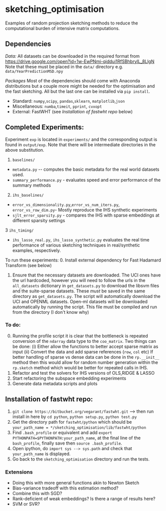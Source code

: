 # sketching_optimisation

Examples of random projection sketching methods to reduce the computational
burden of intensive matrix computations.

## Dependencies

*Data:*
All datasets can be downloaded in the required format from https://drive.google.com/open?id=1w-EwPNmi-qiddui1RfSBhbrylL_8LlgN
Note that these must be placed in the `data/` directory e.g. `data/YearPredictionMSD.npy`

*Packages*
Most of the dependencies should come with Anaconda distributions but a
couple more might be needed for the optimisation and the fast sketching.
All but the last one can be installed via `pip install`.
- Standard: `numpy`,`scipy`, `pandas`,`sklearn`, `matplotlib`,`json`
- Miscellaneous: `numba`,`timeit`, `pprint`, `cvxopt`
- External: FastWHT (see _Installation of fastwht repo_ below)

## Completed Experiments:
Experiment `exp` is located in `experiments/` and the corresponding output is found in
`output/exp`.
Note that there will be intermediate directories in the above substitution.
1. `baselines/`

- `metadata.py` -- computes the basic metadata for the real world datasets used.
- `summary_performance.py` - evaluates speed and error performance of the summary methods

2. `ihs_baselines/`

- `error_vs_dimensionality.py`,`error_vs_num_iters.py`, `error_vs_row_dim.py`-
Mostly reproduce the IHS synthetic experiments
- `sjlt_error_sparsity.py` - compares the IHS with sparse embeddings at different
sparsity settings

3 `ihs_timing/`

- `ihs_lasso_real.py`, `ihs_lasso_synthetic.py` evaluates the real time performance
of various sketching techniques in real/synthetic examples, respectively.

To run these experiments:
0. Install external dependency for Fast Hadamard Transform (see below)
1. Ensure that the necessary datasets are downloaded.  The UCI ones have the url hardcoded,
however you will need to follow the urls in the `all_datasets` dictionary in `get_datasets.py`
to download the libsvm files and the suite-sparse datasets.
These *must* be saved in the same directory as `get_datasets.py`.
The script will automatically download the UCI and OPENML datasets.
Open-ml datasets will be downloaded automatically by running the script.
This file must be compiled and run from the directory (I don't know why)

### To do:

0. Running the profile script it is clear that the bottleneck is repeated
conversion of the `ndarray` data type to the `coo_matrix`.
Two things can be done:
(i) Either allow the functions to better accept sparse matrix as input
(ii) Convert the data and add sparse references (`row`, `col` etc)
If better handling of sparse vs dense data can be done in the `rp.__init__`
method then this would allow for random number generation within the `rp.sketch`
method which would be better for repeated calls in IHS.
1. Refactor and test the solvers for IHS versions of OLS,RIDGE & LASSO
2. Start refactoring the subspace embedding experiments
3. Generate data metadata scripts and plots

## Installation of fastwht repo:
<!-- 1. `git clone` the repo
2. `cd matrix_sketching`
3. `pip install -r requirements.txt`
4. `cd matrix_sketching/lib` -->
1. `git clone https://bitbucket.org/vegarant/fastwht.git` --> then run install
in here by `cd python`, `python setup.py`, `python test.py`
1. Get the directory path for `fastwht/python` which should be `your_path_name =
*/sketching_optimisation/lib/fastwht/python`
3. Find `.bash_profile` or equivalent and add `export PYTHONPATH=$PYTHONPATH:your_path_name`,
at the final line of the `bash_profile`, finally save then `source .bash_profile`.
4. Open ipython, do `import sys --> sys.path` and check that `your_path_name`
is displayed.
5. Go back to the `sketching_optimisation` directory and run the tests.

### Extensions
- Doing this with more general functions akin to Newton Sketch
- Bias-variance tradeoff with this estimation method?
- Combine this with SGD?
- Rank-deficient of weak embeddings? Is there a range of results here?
- SVM or SVR?

